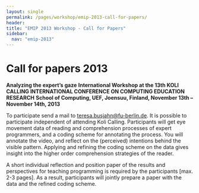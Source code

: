 ```yaml
---
layout: single
permalink: /pages/workshop/emip-2013-call-for-papers/
header:
title: "EMIP 2013 Workshop - Call for Papers"
sidebar:
  nav: "emip-2013"
---
```

# Call for papers 2013
**Analyzing the expert’s gaze**
**International Workshop at the 13th KOLI CALLING INTERNATIONAL CONFERENCE ON COMPUTING EDUCATION RESEARCH**
**School of Computing, UEF, Joensuu, Finland, November 13th – November 14th, 2013**

To participate send a mail to [teresa.busjahn@fu-berlin.de](mailto:teresa.busjahn@fu-berlin.de). It is possible to participate independent of attending Koli Calling. Participants will get eye movement data of reading and comprehension processes of expert programmers, and a coding scheme for annotating the process. You will annotate the video, and reflect on the (perceived) intentions behind the visible pattern. Applying and refining the coding scheme on the data gives insight into the higher order comprehension strategies of the reader.

A short individual reflection and position paper of the results and perspectives for teaching programming is required by the participants [max. 2-3 pages]. As a result, participants will jointly prepare a paper with the data and the refined coding scheme.